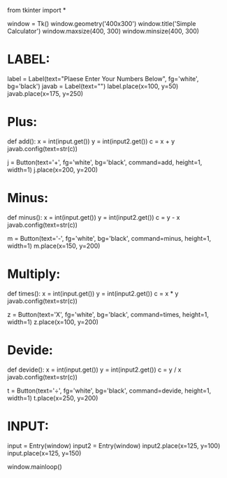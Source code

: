 from tkinter import *

window = Tk()
window.geometry('400x300')
window.title('Simple Calculator')
window.maxsize(400, 300)
window.minsize(400, 300)

# LABEL:
label = Label(text="Plaese Enter Your Numbers Below", fg='white', bg='black')
javab = Label(text="")
label.place(x=100, y=50)
javab.place(x=175, y=250)

# Plus:


def add():
    x = int(input.get())
    y = int(input2.get())
    c = x + y
    javab.config(text=str(c))


j = Button(text='+', fg='white', bg='black', command=add, height=1, width=1)
j.place(x=200, y=200)

# Minus:


def minus():
    x = int(input.get())
    y = int(input2.get())
    c = y - x
    javab.config(text=str(c))


m = Button(text='-', fg='white', bg='black', command=minus, height=1, width=1)
m.place(x=150, y=200)

# Multiply:


def times():
    x = int(input.get())
    y = int(input2.get())
    c = x * y
    javab.config(text=str(c))


z = Button(text='X', fg='white', bg='black', command=times, height=1, width=1)
z.place(x=100, y=200)

# Devide:


def devide():
    x = int(input.get())
    y = int(input2.get())
    c = y / x
    javab.config(text=str(c))


t = Button(text='÷', fg='white', bg='black', command=devide, height=1, width=1)
t.place(x=250, y=200)


# INPUT:
input = Entry(window)
input2 = Entry(window)
input2.place(x=125, y=100)
input.place(x=125, y=150)

window.mainloop()
